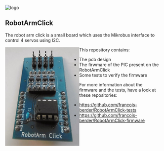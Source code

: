 ![logo](https://static.creatordev.io/logo-md-s.svg)

## RobotArmClick

The robot arm click is a small board which uses the Mikrobus interface to control 4 servos using I2C.

<img align="left" src="robotarmclick.jpg">

This repository contains:
  - The pcb design
  - The firwmare of the PIC present on the RobotArmClick
  - Some tests to verify the firmware

For more information about the firmware and the tests, have a look at these repositories:
  - https://github.com/francois-berder/RobotArmClick-tests
  - https://github.com/francois-berder/RobotArmClick-firmware
